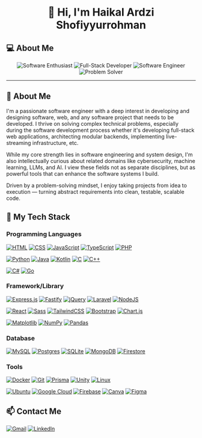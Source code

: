 <h1 align="center">👋 Hi, I'm Haikal Ardzi Shofiyyurrohman</h1>

<p align="center">
  <h2>💻 About Me</h2>

<p align="center">
  <img src="https://img.shields.io/badge/Software%20Enthusiast-0d1117?logo=geeksforgeeks&logoColor=white" alt="Software Enthusiast" />
  <img src="https://img.shields.io/badge/Full--Stack%20Developer-0366d6?logo=javascript&logoColor=white" alt="Full-Stack Developer" />
  <img src="https://img.shields.io/badge/Software%20Engineer-24292e?logo=dailydotdev&logoColor=white" alt="Software Engineer" />
  <img src="https://img.shields.io/badge/Problem%20Solver-2ea44f?logo=hackerrank&logoColor=white" alt="Problem Solver" />
</p>

<hr>

<h2>🚀 About Me</h2>

<p>
I'm a passionate software engineer with a deep interest in developing and designing software, web, and any software project that needs to be developed. I thrive on solving complex technical problems, especially during the software development process whether it's developing full-stack web applications, architecting modular backends, implementing live-streaming infrastructure, etc.

While my core strength lies in software engineering and system design, I'm also intellectually curious about related domains like cybersecurity, machine learning, LLMs, and AI. I view these fields not as separate disciplines, but as powerful tools that can enhance the software systems I build.

Driven by a problem-solving mindset, I enjoy taking projects from idea to execution — turning abstract requirements into clean, testable, scalable code.
</p>

<h2>🧰 My Tech Stack</h2>

<h3>Programming Languages</h3>

[![HTML](https://img.shields.io/badge/HTML-%23E34F26.svg?logo=html5&logoColor=white)](#)
[![CSS](https://img.shields.io/badge/CSS-1572B6?logo=css3&logoColor=fff)](#)
[![JavaScript](https://img.shields.io/badge/JavaScript-F7DF1E?logo=javascript&logoColor=000)](#)
[![TypeScript](https://img.shields.io/badge/TypeScript-3178C6?logo=typescript&logoColor=fff)](#)
[![PHP](https://img.shields.io/badge/php-%23777BB4.svg?&logo=php&logoColor=white)](#)

[![Python](https://img.shields.io/badge/Python-3776AB?logo=python&logoColor=fff)](#)
[![Java](https://img.shields.io/badge/Java-%23ED8B00.svg?logo=openjdk&logoColor=white)](#)
[![Kotlin](https://img.shields.io/badge/Kotlin-%237F52FF.svg?logo=kotlin&logoColor=white)](#)
[![C](https://img.shields.io/badge/C-00599C?logo=c&logoColor=white)](#)
[![C++](https://img.shields.io/badge/C++-%2300599C.svg?logo=c%2B%2B&logoColor=white)](#)

[![C#](https://custom-icon-badges.demolab.com/badge/C%23-%23239120.svg?logo=cshrp&logoColor=white)](#)
[![Go](https://img.shields.io/badge/Go-%2300ADD8.svg?&logo=go&logoColor=white)](#)

<h3>Framework/Library</h3>

[![Express.js](https://img.shields.io/badge/Express.js-%23404d59.svg?logo=express&logoColor=%2361DAFB)](#)
[![Fastify](https://img.shields.io/badge/-Fastify-000000?style=flat&logo=fastify&logoColor=white)](#)
[![jQuery](https://img.shields.io/badge/jQuery-0769AD?logo=jquery&logoColor=fff)](#)
[![Laravel](https://img.shields.io/badge/Laravel-%23FF2D20.svg?logo=laravel&logoColor=white)](#)
[![NodeJS](https://img.shields.io/badge/Node.js-6DA55F?logo=node.js&logoColor=white)](#)

[![React](https://img.shields.io/badge/React-%2320232a.svg?logo=react&logoColor=%2361DAFB)](#)
[![Sass](https://img.shields.io/badge/Sass-C69?logo=sass&logoColor=fff)](#)
[![TailwindCSS](https://img.shields.io/badge/Tailwind%20CSS-%2338B2AC.svg?logo=tailwind-css&logoColor=white)](#)
[![Bootstrap](https://img.shields.io/badge/Bootstrap-7952B3?logo=bootstrap&logoColor=fff)](#)
[![Chart.js](https://img.shields.io/badge/Chart.js-FF6384?logo=chartdotjs&logoColor=fff)](#)

[![Matplotlib](https://custom-icon-badges.demolab.com/badge/Matplotlib-71D291?logo=matplotlib&logoColor=fff)](#)
[![NumPy](https://img.shields.io/badge/NumPy-4DABCF?logo=numpy&logoColor=fff)](#)
[![Pandas](https://img.shields.io/badge/Pandas-150458?logo=pandas&logoColor=fff)](#)

<h3>Database</h3>

[![MySQL](https://img.shields.io/badge/MySQL-4479A1?logo=mysql&logoColor=fff)](#)
[![Postgres](https://img.shields.io/badge/Postgres-%23316192.svg?logo=postgresql&logoColor=white)](#)
[![SQLite](https://img.shields.io/badge/SQLite-%2307405e.svg?logo=sqlite&logoColor=white)](#)
[![MongoDB](https://img.shields.io/badge/MongoDB-%234ea94b.svg?logo=mongodb&logoColor=white)](#)
[![Firestore](https://img.shields.io/badge/Firestore-F5F5F5?logo=Firebase&logoColor=orange)](#)

<h3>Tools</h3>

[![Docker](https://img.shields.io/badge/Docker-2496ED?logo=docker&logoColor=fff)](#)
[![Git](https://img.shields.io/badge/Git-F05032?logo=git&logoColor=fff)](#)
[![Prisma](https://img.shields.io/badge/Prisma-2D3748?logo=prisma&logoColor=white)](#)
[![Unity](https://img.shields.io/badge/Unity-%23000000.svg?logo=unity&logoColor=white)](#)
[![Linux](https://img.shields.io/badge/Linux-FCC624?logo=linux&logoColor=black)](#)

[![Ubuntu](https://img.shields.io/badge/Ubuntu-E95420?logo=ubuntu&logoColor=white)](#)
[![Google Cloud](https://img.shields.io/badge/Google%20Cloud-%234285F4.svg?logo=google-cloud&logoColor=white)](#)
[![Firebase](https://img.shields.io/badge/Firebase-F5F5F5?logo=Firebase&logoColor=orange)](#)
[![Canva](https://img.shields.io/badge/Canva-%2300C4CC.svg?&logo=Canva&logoColor=white)](#)
[![Figma](https://img.shields.io/badge/Figma-F24E1E?logo=figma&logoColor=white)](#)

<!-- <h2>🎯 Current Focus</h2>
<ul>
  <li>Building a telescope live streaming platform with a real-time backend and video transport pipeline.</li>
  <li>Developing a full-stack monorepo application with complete user auth flow and modular design.</li>
  <li>Deepening expertise in backend systems, observability, and performance tuning.</li>
</ul> -->

<h2>📫 Contact Me</h2>

[![Gmail](https://img.shields.io/badge/Gmail-D14836?logo=gmail&logoColor=white)](mailto:haikalardzi@gmail.com)
[![LinkedIn](https://custom-icon-badges.demolab.com/badge/LinkedIn-0A66C2?logo=linkedin-white&logoColor=fff)](https://linkedin.com/in/haikalardzi)
